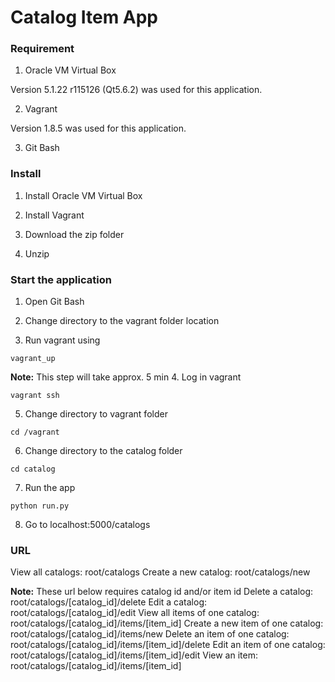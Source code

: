 # Catalog Item App

### Requirement

1. Oracle VM Virtual Box

Version 5.1.22 r115126 (Qt5.6.2) was used for this application.

2. Vagrant

Version 1.8.5 was used for this application.

3. Git Bash

### Install

1. Install Oracle VM Virtual Box

2. Install Vagrant

3. Download the zip folder

4. Unzip

### Start the application
1. Open Git Bash

2. Change directory to the vagrant folder location

3. Run vagrant using 

```
vagrant_up
```
**Note:** This step will take approx. 5 min
4. Log in vagrant

```
vagrant ssh
```
5. Change directory to vagrant folder

```
cd /vagrant
```

6. Change directory to the catalog folder

```
cd catalog
```

7. Run the app

```
python run.py
```

8. Go to localhost:5000/catalogs

### URL
View all catalogs: root/catalogs
Create a new catalog: root/catalogs/new

**Note:** These url below requires catalog id and/or item id
Delete a catalog: root/catalogs/[catalog_id]/delete 
Edit a catalog: root/catalogs/[catalog_id]/edit 
View all items of one catalog: root/catalogs/[catalog_id]/items/[item_id]
Create a new item of one catalog: root/catalogs/[catalog_id]/items/new
Delete an item of one catalog: root/catalogs/[catalog_id]/items/[item_id]/delete
Edit an item of one catalog: root/catalogs/[catalog_id]/items/[item_id]/edit
View an item: root/catalogs/[catalog_id]/items/[item_id]
